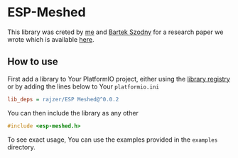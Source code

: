 # ESP-Meshed
<!-- Cool logo lol -->
<!-- /$$$$$$$$  /$$$$$$  /$$$$$$$         /$$      /$$ /$$$$$$$$  /$$$$$$  /$$   /$$ /$$$$$$$$ /$$$$$$$  -->
<!-- | $$_____/ /$$__  $$| $$__  $$       | $$$    /$$$| $$_____/ /$$__  $$| $$  | $$| $$_____/| $$__  $$ -->
<!-- | $$      | $$  \__/| $$  \ $$       | $$$$  /$$$$| $$      | $$  \__/| $$  | $$| $$      | $$  \ $$ -->
<!-- | $$$$$   |  $$$$$$ | $$$$$$$//$$$$$$| $$ $$/$$ $$| $$$$$   |  $$$$$$ | $$$$$$$$| $$$$$   | $$  | $$ -->
<!-- | $$__/    \____  $$| $$____/|______/| $$  $$$| $$| $$__/    \____  $$| $$__  $$| $$__/   | $$  | $$ -->
<!-- | $$       /$$  \ $$| $$             | $$\  $ | $$| $$       /$$  \ $$| $$  | $$| $$      | $$  | $$ -->
<!-- | $$$$$$$$|  $$$$$$/| $$             | $$ \/  | $$| $$$$$$$$|  $$$$$$/| $$  | $$| $$$$$$$$| $$$$$$$/ -->
<!-- |________/ \______/ |__/             |__/     |__/|________/ \______/ |__/  |__/|________/|_______/  -->
This library was creted by [me](https://github.com/lrajzer) and [Bartek Szodny](https://github.com/BartlomiejSzkodny) for a research paper we wrote which is available [here](https://www.engineerxxi.ath.eu/publikacje/).

## How to use

First add a library to Your PlatformIO project, either using the [library registry](https://registry.platformio.org/libraries/rajzer/ESP%20Meshed) or by adding the lines below to Your `platformio.ini`

```platformio.ini
lib_deps = rajzer/ESP Meshed@^0.0.2
```

You can then include the library as any other

```c++
#include <esp-meshed.h>
```

To see exact usage, You can use the examples provided in the `examples` directory.
